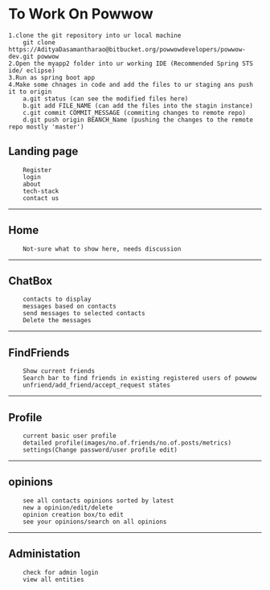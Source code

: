 # To Work On Powwow
	1.clone the git repository into ur local machine
		git clone https://AdityaDasamantharao@bitbucket.org/powwowdevelopers/powwow-dev.git powwow
	2.Open the myapp2 folder into ur working IDE (Recommended Spring STS ide/ eclipse)
	3.Run as spring boot app
	4.Make some chnages in code and add the files to ur staging ans push it to origin
		a.git status (can see the modified files here)
		b.git add FILE_NAME (can add the files into the stagin instance)
		c.git commit COMMIT_MESSAGE (commiting changes to remote repo)
		d.git push origin BEANCH_Name (pushing the changes to the remote repo mostly 'master')

## Landing page
		Register
		login
		about
		tech-stack
		contact us
---
## Home
		Not-sure what to show here, needs discussion
---
## ChatBox
		contacts to display
		messages based on contacts
		send messages to selected contacts
		Delete the messages
---
## FindFriends
		Show current friends
		Search bar to find friends in existing registered users of powwow
		unfriend/add_friend/accept_request states
---
## Profile
		current basic user profile
		detailed profile(images/no.of.friends/no.of.posts/metrics)
		settings(Change password/user profile edit)
---
## opinions
		see all contacts opinions sorted by latest
		new a opinion/edit/delete
		opinion creation box/to edit
		see your opinions/search on all opinions
---
## Administation
		check for admin login
		view all entities